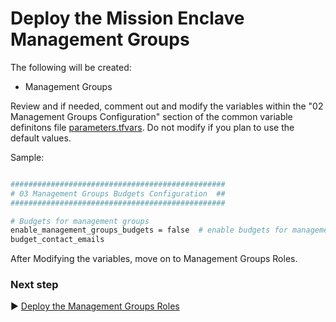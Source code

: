 # Deploy the Mission Enclave Management Groups

The following will be created:

* Management Groups

Review and if needed, comment out and modify the variables within the "02 Management Groups Configuration" section of the common variable definitons file [parameters.tfvars](./tfvars/parameters.tfvars). Do not modify if you plan to use the default values.

Sample:

```bash

################################################
# 03 Management Groups Budgets Configuration  ##
################################################

# Budgets for management groups
enable_management_groups_budgets = false  # enable budgets for management groups
budget_contact_emails   

```

After Modifying the variables, move on to Management Groups Roles.

### Next step

:arrow_forward: [Deploy the Management Groups Roles](./04-Management-Groups-Roles.md)